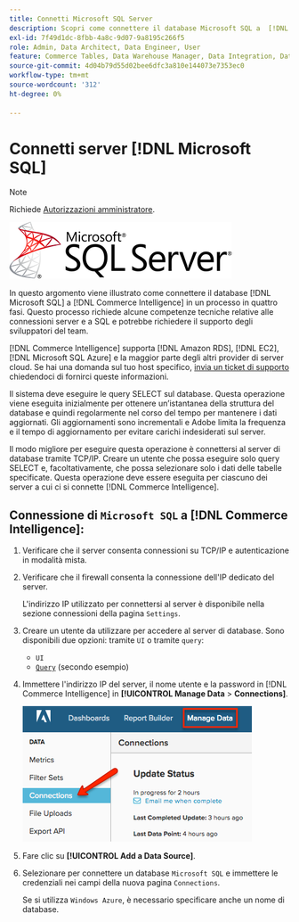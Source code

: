 ```yaml
---
title: Connetti Microsoft SQL Server
description: Scopri come connettere il database Microsoft SQL a  [!DNL Commerce Intelligence]  in un processo in quattro fasi.
exl-id: 7f49d1dc-8fbb-4a8c-9d07-9a8195c266f5
role: Admin, Data Architect, Data Engineer, User
feature: Commerce Tables, Data Warehouse Manager, Data Integration, Data Import/Export, SQL Report Builder
source-git-commit: 4d04b79d55d02bee6dfc3a810e144073e7353ec0
workflow-type: tm+mt
source-wordcount: '312'
ht-degree: 0%

---
```


# Connetti server [!DNL Microsoft SQL]

>[!NOTE]
>
>Richiede [Autorizzazioni amministratore](../../../administrator/user-management/user-management.md).

![Logo di Microsoft SQL Server](../../../assets/MicrosoftSQLServer-logo.png)

In questo argomento viene illustrato come connettere il database [!DNL Microsoft SQL] a [!DNL Commerce Intelligence] in un processo in quattro fasi. Questo processo richiede alcune competenze tecniche relative alle connessioni server e a SQL e potrebbe richiedere il supporto degli sviluppatori del team.

[!DNL Commerce Intelligence] supporta [!DNL Amazon RDS], [!DNL EC2], [!DNL Microsoft SQL Azure] e la maggior parte degli altri provider di server cloud. Se hai una domanda sul tuo host specifico, [invia un ticket di supporto](https://experienceleague.adobe.com/docs/commerce-knowledge-base/kb/troubleshooting/miscellaneous/mbi-service-policies.html?lang=it) chiedendoci di fornirci queste informazioni.

Il sistema deve eseguire le query SELECT sul database. Questa operazione viene eseguita inizialmente per ottenere un’istantanea della struttura del database e quindi regolarmente nel corso del tempo per mantenere i dati aggiornati. Gli aggiornamenti sono incrementali e Adobe limita la frequenza e il tempo di aggiornamento per evitare carichi indesiderati sul server.

Il modo migliore per eseguire questa operazione è connettersi al server di database tramite TCP/IP. Creare un utente che possa eseguire solo query SELECT e, facoltativamente, che possa selezionare solo i dati delle tabelle specificate. Questa operazione deve essere eseguita per ciascuno dei server a cui ci si connette [!DNL Commerce Intelligence].

## Connessione di `Microsoft SQL` a [!DNL Commerce Intelligence]:

1. Verificare che il server consenta connessioni su TCP/IP e autenticazione in modalità mista.

1. Verificare che il firewall consenta la connessione dell&#39;IP dedicato del server.

   L&#39;indirizzo IP utilizzato per connettersi al server è disponibile nella sezione connessioni della pagina `Settings`.

1. Creare un utente da utilizzare per accedere al server di database. Sono disponibili due opzioni: tramite `UI` o tramite `query`:
   * `UI`
   * [`Query`](http://sqlserverplanet.com/security/add-user) (secondo esempio)

1. Immettere l&#39;indirizzo IP del server, il nome utente e la password in [!DNL Commerce Intelligence] in **[!UICONTROL Manage Data** > **Connections]**.

   ![Pagina Gestisci connessioni dati con integrazioni database](../../../assets/manage-data-connections.png)

1. Fare clic su **[!UICONTROL Add a Data Source]**.

1. Selezionare per connettere un database `Microsoft SQL` e immettere le credenziali nei campi della nuova pagina `Connections`.

   Se si utilizza `Windows Azure`, è necessario specificare anche un nome di database.
